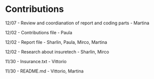 # Contributions

12/07 - Review and coordianation of report and coding parts - Martina

12/02 - Contributions file - Paula

12/02 - Report file - Sharlin, Paula, Mirco, Martina

12/02 - Research about insuretech - Sharlin, Mirco  

11/30 - Insurance.txt - Vittorio

11/30 - README.md - Vittorio, Martina
